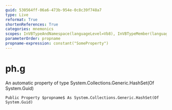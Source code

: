 ```yaml
---
guid: 530564ff-06a6-473b-954e-0c8c39f748a7
type: Live
reformat: True
shortenReferences: True
categories: mnemonics
scopes: InVBTypeAndNamespace(languageLevel=Vb8), InVBTypeMember(languageLevel=Vb8)
parameterOrder: propname
propname-expression: constant("SomeProperty")
---
```


# ph.g

An automatic property of type System.Collections.Generic.HashSet(Of System.Guid)

```
Public Property $propname$ As System.Collections.Generic.HashSet(Of System.Guid)
```
